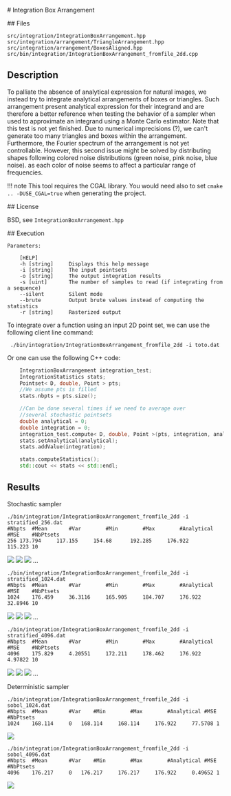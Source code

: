 # Integration Box Arrangement

## Files

    src/integration/IntegrationBoxArrangement.hpp  
    src/integration/arrangement/TriangleArrangement.hpp  
    src/integration/arrangement/BoxesAligned.hpp  
    src/bin/integration/IntegrationBoxArrangement_fromfile_2dd.cpp

## Description

To palliate the absence of analytical expression for natural images, we instead try to integrate analytical arrangements of boxes or triangles. Such arrangement present analytical expression for their integrand and are therefore a better reference when testing the behavior of a sampler when used to approximate an integrand using a Monte Carlo estimator. Note that this test is not yet finished. Due to numerical imprecisions (?), we can't generate too many triangles and boxes within the arrangement. Furthermore, the Fourier spectrum of the arrangement is not yet controllable. However, this second issue might be solved by distributing shapes following colored noise distributions (green noise, pink noise, blue noise). as each color of noise seems to affect a particular range of frequencies.


!!! note
     This tool requires the CGAL library. You would need also to set  `cmake .. -DUSE_CGAL=true` when generating the project.


## License

BSD, see `IntegrationBoxArrangement.hpp`

## Execution

```
Parameters:  

	[HELP]
	-h [string]		Displays this help message
	-i [string]		The input pointsets
	-o [string]		The output integration results
	-s [uint]		The number of samples to read (if integrating from a sequence)
	--silent 		Silent mode
	--brute 		Output brute values instead of computing the statistics
	-r [string]	 	Rasterized output
```


To integrate over a function using an input 2D point set, we can use the following client line command:

     ./bin/integration/IntegrationBoxArrangement_fromfile_2dd -i toto.dat

Or one can use the following C++ code:

``` cpp
    IntegrationBoxArrangement integration_test;
    IntegrationStatistics stats;
    Pointset< D, double, Point > pts;
    //We assume pts is filled
    stats.nbpts = pts.size();

    //Can be done several times if we need to average over
    //several stochastic pointsets
    double analytical = 0;
    double integration = 0;
    integration_test.compute< D, double, Point >(pts, integration, analytical)
    stats.setAnalytical(analytical);
    stats.addValue(integration);

    stats.computeStatistics();
    std::cout << stats << std::endl;
```


## Results

Stochastic sampler

```
./bin/integration/IntegrationBoxArrangement_fromfile_2dd -i stratified_256.dat
#Nbpts	#Mean		#Var		#Min		#Max		#Analytical	#MSE	#NbPtsets
256	173.794		117.155		154.68		192.285		176.922		115.223	10
```

[![](data/box_arrangement/integration_1_256.png)](data/box_arrangement/integration_1_256.png) [![](data/box_arrangement/integration_2_256.png)](data/box_arrangement/integration_2_256.png) [![](data/box_arrangement/integration_3_256.png)](data/box_arrangement/integration_3_256.png) ...

```
./bin/integration/IntegrationBoxArrangement_fromfile_2dd -i stratified_1024.dat
#Nbpts	#Mean		#Var		#Min		#Max		#Analytical	#MSE	#NbPtsets
1024	176.459		36.3116		165.905		184.707		176.922		32.8946	10
```

[![](data/box_arrangement/integration_1_1024.png)](data/box_arrangement/integration_1_1024.png) [![](data/box_arrangement/integration_2_1024.png)](data/box_arrangement/integration_2_1024.png) [![](data/box_arrangement/integration_3_1024.png)](data/box_arrangement/integration_3_1024.png) ...

```
./bin/integration/IntegrationBoxArrangement_fromfile_2dd -i stratified_4096.dat
#Nbpts	#Mean		#Var		#Min		#Max		#Analytical	#MSE	#NbPtsets
4096	175.829		4.20551		172.211		178.462		176.922		4.97822	10
```

[![](data/box_arrangement/integration_1_4096.png)](data/box_arrangement/integration_1_4096.png) [![](data/box_arrangement/integration_2_4096.png)](data/box_arrangement/integration_2_4096.png) [![](data/box_arrangement/integration_3_4096.png)](data/box_arrangement/integration_3_4096.png) ...

Deterministic sampler

```
./bin/integration/IntegrationBoxArrangement_fromfile_2dd -i sobol_1024.dat
#Nbpts	#Mean		#Var	#Min		#Max		#Analytical	#MSE	#NbPtsets
1024	168.114		0	168.114		168.114		176.922		77.5708	1
```

[![](data/box_arrangement/integration_1024.png)](data/box_arrangement/integration_1024.png)

```
./bin/integration/IntegrationBoxArrangement_fromfile_2dd -i sobol_4096.dat
#Nbpts	#Mean		#Var	#Min		#Max		#Analytical	#MSE	#NbPtsets
4096	176.217		0	176.217		176.217		176.922		0.49652	1
```

[![](data/box_arrangement/integration_4096.png)](data/box_arrangement/integration_4096.png)
